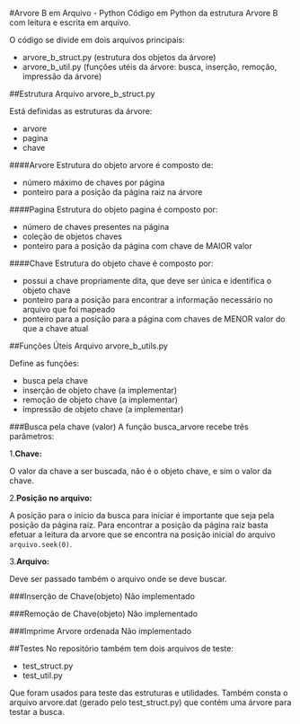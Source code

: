 #Arvore B em Arquivo - Python
Código em Python da estrutura Arvore B com leitura e escrita em arquivo.

O código se divide em dois arquivos principais:
- arvore_b_struct.py (estrutura dos objetos da árvore)
- arvore_b_util.py (funções utéis da árvore: busca, inserção, remoção, impressão da árvore)

##Estrutura
Arquivo arvore_b_struct.py

Está definidas as estruturas da árvore:
- arvore
- pagina
- chave

####Arvore
Estrutura do objeto arvore é composto de:
- número máximo de chaves por página
- ponteiro para a posição da página raiz na árvore

####Pagina
Estrutura do objeto pagina é composto por:
- número de chaves presentes na página
- coleção de objetos chaves
- ponteiro para a posição da página com chave de MAIOR valor

####Chave
Estrutura do objeto chave é composto por:
- possui a chave propriamente dita, que deve ser única e identifica o objeto chave
- ponteiro para a posição para encontrar a informação necessário no arquivo que foi mapeado
- ponteiro para a posição para a página com chaves de MENOR valor do que a chave atual

##Funções Úteis
Arquivo arvore_b_utils.py

Define as funções:
- busca pela chave
- inserção de objeto chave (a implementar)
- remoção de objeto chave (a implementar)
- impressão de objeto chave (a implementar)

###Busca pela chave (valor)
A função busca_arvore recebe três parâmetros:

1.**Chave:**

O valor da chave a ser buscada, não é o objeto chave, e sim o valor da chave.

2.**Posição no arquivo:**

A posição para o início da busca para iniciar é importante que seja pela posição da página raiz.
Para encontrar a posição da página raiz basta efetuar a leitura da arvore que se encontra na posição
inicial do arquivo ```arquivo.seek(0)```.

3.**Arquivo:**

Deve ser passado também o arquivo onde se deve buscar.

###Inserção de Chave(objeto)
Não implementado

###Remoção de Chave(objeto)
Não implementado

###Imprime Arvore ordenada
Não implementado

##Testes
No repositório também tem dois arquivos de teste:
- test_struct.py
- test_util.py

Que foram usados para teste das estruturas e utilidades.
Também consta o arquivo arvore.dat (gerado pelo test_struct.py) que contém uma árvore para testar a busca.
